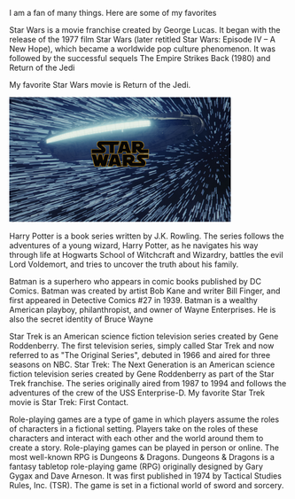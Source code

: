 I am a fan of many things. Here are some of my favorites


Star Wars is a movie franchise created by George Lucas. It began with the release of the 1977 film Star Wars (later retitled Star Wars: Episode IV – A New Hope), which became a worldwide pop culture phenomenon. It was followed by the successful sequels The Empire Strikes Back (1980) and Return of the Jedi

My favorite Star Wars movie is Return of the Jedi.

<img src="starWars.jpg" width="400">

Harry Potter is a book series written by J.K. Rowling. The series follows the adventures of a young wizard, Harry Potter, as he navigates his way through life at Hogwarts School of Witchcraft and Wizardry, battles the evil Lord Voldemort, and tries to uncover the truth about his family.

Batman is a superhero who appears in comic books published by DC Comics. Batman was created by artist Bob Kane and writer Bill Finger, and first appeared in Detective Comics #27 in 1939. Batman is a wealthy American playboy, philanthropist, and owner of Wayne Enterprises. He is also the secret identity of Bruce Wayne

Star Trek is an American science fiction television series created by Gene Roddenberry. The first television series, simply called Star Trek and now referred to as "The Original Series", debuted in 1966 and aired for three seasons on NBC.
Star Trek: The Next Generation is an American science fiction television series created by Gene Roddenberry as part of the Star Trek franchise. The series originally aired from 1987 to 1994 and follows the adventures of the crew of the USS Enterprise-D.
My favorite Star Trek movie is Star Trek: First Contact.

Role-playing games are a type of game in which players assume the roles of characters in a fictional setting. Players take on the roles of these characters and interact with each other and the world around them to create a story. Role-playing games can be played in person or online.
The most well-known RPG is Dungeons & Dragons.
Dungeons & Dragons is a fantasy tabletop role-playing game (RPG) originally designed by Gary Gygax and Dave Arneson. It was first published in 1974 by Tactical Studies Rules, Inc. (TSR). The game is set in a fictional world of sword and sorcery.
